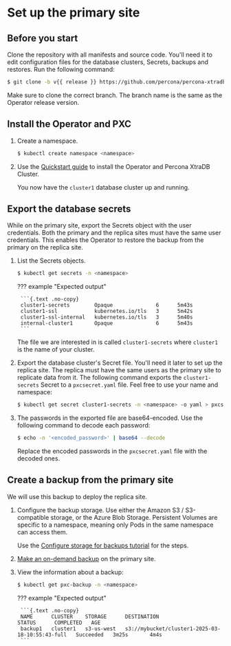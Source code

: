 # Set up the primary site

## Before you start

Clone the repository with all manifests and source code. You'll need it to edit configuration files for the database clusters, Secrets, backups and restores. Run the following command:

```{.bash data-prompt="$" }
$ git clone -b v{{ release }} https://github.com/percona/percona-xtradb-cluster-operator
```

Make sure to clone the correct branch. The branch name is the same as the Operator release version. 

## Install the Operator and PXC

1. Create a namespace.  

    ```{.bash data-prompt="$" }
	$ kubectl create namespace <namespace>
	```

2. Use the [Quickstart guide](kubectl.md) to install the Operator and Percona XtraDB Cluster. 

    You now have the `cluster1` database cluster up and running.


## Export the database secrets

While on the primary site, export the Secrets object with the user credentials. Both the primary and the replica sites must have the same user credentials. This enables the Operator to restore the backup from the primary on the replica site.

1. List the Secrets objects. 

	```{.bash data-prompt="$" }
	$ kubectl get secrets -n <namespace>
	```

    ??? example "Expected output"

        ```{.text .no-copy}
        cluster1-secrets        Opaque              6      5m43s
        cluster1-ssl            kubernetes.io/tls   3      5m42s
        cluster1-ssl-internal   kubernetes.io/tls   3      5m40s
        internal-cluster1       Opaque              6      5m43s
        ```

    The file we are interested in is called `cluster1-secrets` where `cluster1` is the name of your cluster.

2. Export the database cluster's Secret file. You'll need it later to set up the replica site. The replica must have the same users as the primary site to replicate data from it. The following command exports the `cluster1-secrets` Secret to a `pxcsecret.yaml` file. Feel free to use your name and namespace:
    
    ```{.bash data-prompt="$" }
	$ kubectl get secret cluster1-secrets -n <namespace> -o yaml > pxcsecret.yaml
	```

3. The passwords in the exported file are base64-encoded. Use the following command to decode each password:

	```{.bash data-prompt="$" }
	$ echo -n '<encoded_password>' | base64 --decode
	```

	Replace the encoded passwords in the `pxcsecret.yaml` file with the decoded ones.


## Create a backup from the primary site

We will use this backup to deploy the replica site.

1. Configure the backup storage. Use either the Amazon S3 / S3-compatible storage, or the Azure Blob Storage. Persistent Volumes are specific to a namespace, meaning only Pods in the same namespace can access them.  

    Use the [Configure storage for backups tutorial](backups-storage.md) for the steps.

2. [Make an on-demand backup](backup-tutorial.md#make-a-logical-backup) on the primary site.
3. View the information about a backup:

    ```{.bash data-prompt="$" }
    $ kubectl get pxc-backup -n <namespace>
    ```

    ??? example "Expected output"

		```{.text .no-copy}
		NAME      CLUSTER    STORAGE      DESTINATION                                               STATUS      COMPLETED   AGE
		backup1   cluster1   s3-us-west   s3://mybucket/cluster1-2025-03-18-10:55:43-full   Succeeded   3m25s       4m4s
		```
